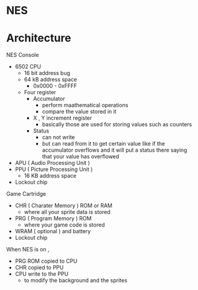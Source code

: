 


# NES

# Architecture

NES Console

 - 6502 CPU 
 	- 16 bit address bug
 	- 64 kB address space
 		- 0x0000 - 0xFFFF
 	- Four register
 		- Accumulator
 			- perform maathematical operations 
 			- compare the value stored in it
 		- X , Y increment register
 			- basically those are used for storing values such as counters 
 		- Status
 			- can not write
 			- but can read from it to get certain value like if the accumulator overflows and it will put a status there saying that your value has overflowed
 - APU ( Audio Processing Unit )
 - PPU ( Picture Processing Unit  )
 	- 16 KB address space
 - Lockout chip


Game Cartridge

 - CHR ( Charater Memory ) ROM or RAM
 	- where all your sprite data is stored 
 - PRG ( Program Memory ) ROM
 	- where your game code is stored
 - WRAM ( optional ) and battery
 - Lockout chip

When NES is on ,

 - PRG ROM copied to CPU
 - CHR copied to PPU
 - CPU write to the PPU 
 	- to modify the background and the sprites
